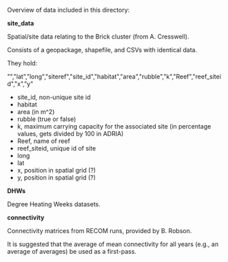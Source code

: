 Overview of data included in this directory:

**site_data**

Spatial/site data relating to the Brick cluster (from A. Cresswell).

Consists of a geopackage, shapefile, and CSVs with identical data.

They hold:

"","lat","long","siteref","site_id","habitat","area","rubble","k","Reef","reef_siteid","x","y"

- site_id, non-unique site id
- habitat
- area (in m^2)
- rubble (true or false)
- k, maximum carrying capacity for the associated site (in percentage values, gets divided by 100 in ADRIA)
- Reef, name of reef
- reef_siteid, unique id of site
- long
- lat
- x, position in spatial grid (?)
- y, position in spatial grid (?)


**DHWs**

Degree Heating Weeks datasets.


**connectivity**

Connectivity matrices from RECOM runs, provided by B. Robson.

It is suggested that the average of mean connectivity for all years (e.g., an average of averages) be used as a first-pass.

